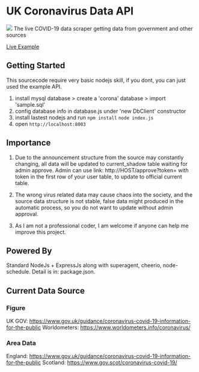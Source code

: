 # UK Coronavirus Data API
![](https://i.ibb.co/Jj2H6wT/logoc.png)
The live COVID-19 data scraper getting data from government and other sources


[Live Example](http://coronauk.isjeff.com/ "Live Example")

## Getting Started

This sourcecode require very basic nodejs skill, if you dont, you can just used the example API.

1. install mysql database > create a 'corona' database > import 'sample.sql'
2. config database info in database.js under 'new DbClient' constructor
3. install lastest nodejs and run
	`npm install`
	`node index.js`
4. open `http://localhost:8003`

## Importance
1. Due to the announcement structure from the source may constantly changing, all data will be updated to current_shadow table waiting for admin approve. Admin can use link: http://HOST/approve?token= with token in the first row of your user table, to update to official current table.

2. The wrong virus related data may cause chaos into the society, and the source data structure is not stable, false data might produced in the automatic process, so you do not want to update without admin approval.

3. As I am not a professional coder, I am welcome if anyone can help me improve this project.

## Powered By
Standard NodeJs + ExpressJs along with superagent, cheerio, node-schedule. Detail is in: package.json.

## Current Data Source
### Figure
UK GOV: https://www.gov.uk/guidance/coronavirus-covid-19-information-for-the-public
Worldometers: https://www.worldometers.info/coronavirus/

### Area Data
England: https://www.gov.uk/guidance/coronavirus-covid-19-information-for-the-public
Scotland: https://www.gov.scot/coronavirus-covid-19/


